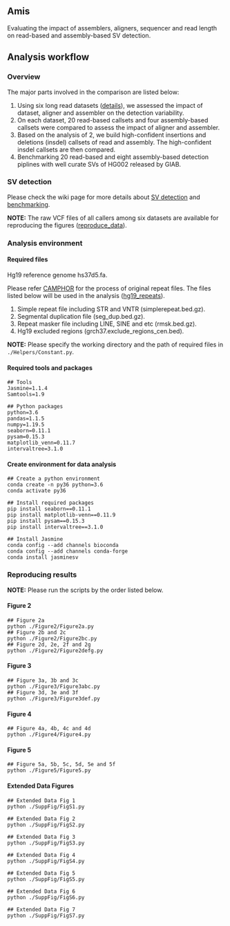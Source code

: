 
## Amis

Evaluating the impact of assemblers, aligners, sequencer and read length on read-based and assembly-based SV detection.

## Analysis workflow

### Overview 

The major parts involved in the comparison are listed below:
1. Using six long read datasets ([details](https://github.com/jiadong324/ComparStra-Parser/wiki)), we assessed the impact of dataset, aligner and assembler on the detection variability.
2. On each dataset, 20 read-based callsets and four assembly-based callsets were compared to assess the impact of aligner and assembler.
3. Based on the analysis of 2, we build high-confident insertions and deletions (insdel) callsets of read and assembly. The high-confident insdel callsets are then compared.
4. Benchmarking 20 read-based and eight assembly-based detection piplines with well curate SVs of HG002 released by GIAB.

### SV detection

Please check the wiki page for more details about [SV detection](https://github.com/jiadong324/ComparStra-Parser/wiki/SV-detection) and [benchmarking](https://github.com/jiadong324/ComparStra-Parser/wiki/HG002-benchmarking).

**NOTE:** The raw VCF files of all callers among six datasets are available for reproducing the figures ([reproduce_data](https://stuxjtueducn-my.sharepoint.com/:u:/g/personal/jiadong66_stu_xjtu_edu_cn/EXUTUeFyB_9Gun_BN6iQv9sBlufTQ9Vad09qv6-krzcSQg?e=viXM6h)).

### Analysis environment

#### Required files

Hg19 reference genome hs37d5.fa.

Please refer [CAMPHOR](https://github.com/afujimoto/CAMPHOR) for the process of original repeat files.
The files listed below will be used in the analysis ([hg19_repeats](https://stuxjtueducn-my.sharepoint.com/:u:/g/personal/jiadong66_stu_xjtu_edu_cn/ERUKiATizJxJr7xlTCEr3eQBx_Knl3HdvlDLnXK0nxS2xQ?e=Lhd2az)).

1) Simple repeat file including STR and VNTR (simplerepeat.bed.gz). 
2) Segmental duplication file (seg_dup.bed.gz).
3) Repeat masker file including LINE, SINE and etc (rmsk.bed.gz).
4) Hg19 excluded regions (grch37.exclude_regions_cen.bed).

**NOTE:** Please specify the working directory and the path of required files in ```./Helpers/Constant.py```.

#### Required tools and packages

```
## Tools
Jasmine=1.1.4
Samtools=1.9

## Python packages
python=3.6
pandas=1.1.5
numpy=1.19.5
seaborn=0.11.1
pysam=0.15.3
matplotlib_venn=0.11.7
intervaltree=3.1.0
```

#### Create environment for data analysis

```
## Create a python environment
conda create -n py36 python=3.6
conda activate py36

## Install required packages
pip install seaborn==0.11.1
pip install matplotlib-venn==0.11.9
pip install pysam==0.15.3
pip install intervaltree==3.1.0

## Install Jasmine
conda config --add channels bioconda
conda config --add channels conda-forge
conda install jasminesv

```

### Reproducing results


**NOTE:** Please run the scripts by the order listed below. 

#### Figure 2
```
## Figure 2a
python ./Figure2/Figure2a.py
## Figure 2b and 2c
python ./Figure2/Figure2bc.py
## Figure 2d, 2e, 2f and 2g
python ./Figure2/Figure2defg.py
```

#### Figure 3
```
## Figure 3a, 3b and 3c
python ./Figure3/Figure3abc.py
## Figure 3d, 3e and 3f
python ./Figure3/Figure3def.py
```

#### Figure 4
```
## Figure 4a, 4b, 4c and 4d
python ./Figure4/Figure4.py
```

#### Figure 5
```
## Figure 5a, 5b, 5c, 5d, 5e and 5f
python ./Figure5/Figure5.py
```

#### Extended Data Figures

```
## Extended Data Fig 1
python ./SuppFig/FigS1.py

## Extended Data Fig 2
python ./SuppFig/FigS2.py

## Extended Data Fig 3
python ./SuppFig/FigS3.py

## Extended Data Fig 4
python ./SuppFig/FigS4.py

## Extended Data Fig 5
python ./SuppFig/FigS5.py

## Extended Data Fig 6
python ./SuppFig/FigS6.py

## Extended Data Fig 7
python ./SuppFig/FigS7.py
```

